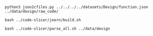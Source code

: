 ```shell
python3 json2cfiles.py ../../../../datasets/Devign/function.json ../data/devign/raw_code/

```

```shell
bash ../code-slicer/joern/build.sh
```

```shell
bash ../code-slicer/parse_all.sh ../data/devign

```